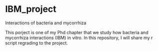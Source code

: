 # IBM_project
Interactions of bacteria and mycorrhiza

This porject is one of my Phd chapter that we study how bacteria and mycorrhiza interactions (IBM) in vitro. In this repository, I will share my r script regrading to the project. 

